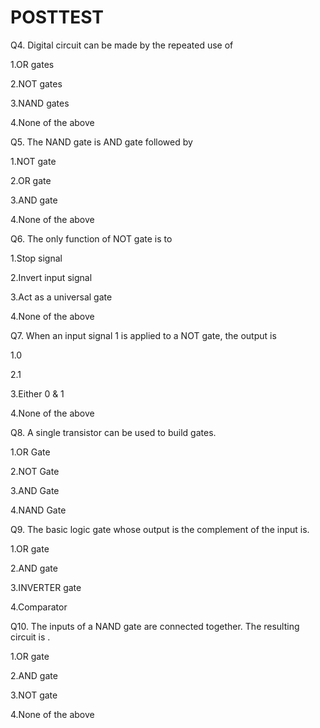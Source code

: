 # POSTTEST
<P>Q4. Digital circuit can be made by the repeated use of</P>

<P>1.OR gates</P>
<P>2.NOT gates</P>
<P>3.NAND gates</P>
<P>4.None of the above</P>


<P>Q5. The NAND gate is AND gate followed by</P>

<P>1.NOT gate</P>
<P>2.OR gate</P>
<P>3.AND gate</P>
<P>4.None of the above</P>


<P>Q6. The only function of NOT gate is to</P>

<P>1.Stop signal</P>
<P>2.Invert input signal</P>
<P>3.Act as a universal gate</P>
<P>4.None of the above</P>


<P>Q7. When an input signal 1 is applied to a NOT gate, the output is</P>

<P>1.0</P>
<P>2.1</P>
<P>3.Either 0 & 1</P>
<P>4.None of the above</P>


<P>Q8. A single transistor can be used to build gates.</P>

<P><P>1.OR Gate</P>
<P>2.NOT Gate</P>
<P>3.AND Gate</P>
<P>4.NAND Gate</P>


<P>Q9. The basic logic gate whose output is the complement of the input is.</P>

<P>1.OR gate</P></P>
<P>2.AND gate</P>
<P>3.INVERTER gate</P>
<P>4.Comparator</P>


<P>Q10. The inputs of a NAND gate are connected together. The resulting circuit is .</P>

<P>1.OR gate</P>
<P>2.AND gate</P>
<P>3.NOT gate</P>
<P>4.None of the above</P>
